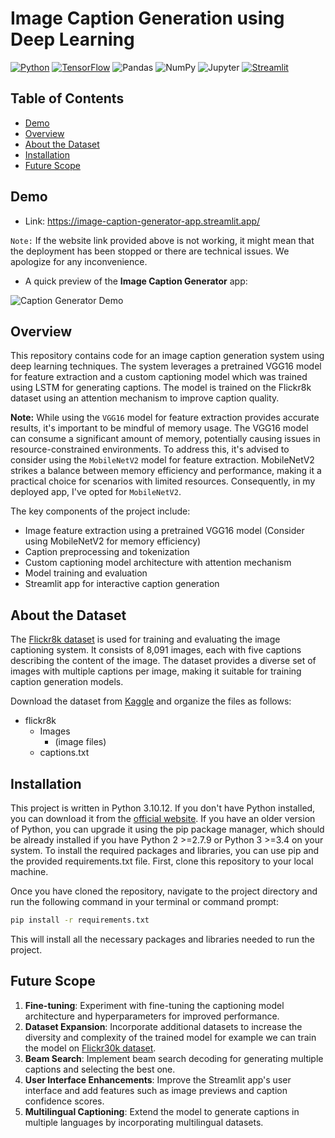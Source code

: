 # Image Caption Generation using Deep Learning

[![Python](https://img.shields.io/badge/-Python-3776AB?logo=python&logoColor=white)](https://www.python.org/)
[![TensorFlow](https://img.shields.io/badge/-TensorFlow-FF6F00?logo=tensorflow&logoColor=white)](https://www.tensorflow.org/)
![Pandas](https://img.shields.io/badge/-Pandas-150458?logo=pandas&logoColor=white)
![NumPy](https://img.shields.io/badge/-NumPy-013243?logo=numpy&logoColor=white)
![Jupyter](https://img.shields.io/badge/-Jupyter-F37626?logo=jupyter&logoColor=white)
[![Streamlit](https://img.shields.io/badge/-Streamlit-FF4B4B)](https://www.streamlit.io/)

## Table of Contents

- [Demo](#demo)
- [Overview](#overview)
- [About the Dataset](#about-the-dataset)
- [Installation](#installation)
- [Future Scope](#future-scope)

## Demo

- Link: https://image-caption-generator-app.streamlit.app/

`Note:` If the website link provided above is not working, it might mean that the deployment has been stopped or there are technical issues. We apologize for any inconvenience.

- A quick preview of the **Image Caption Generator** app:

![Caption Generator Demo](resource/demo.gif)

## Overview

This repository contains code for an image caption generation system using deep learning techniques. The system leverages a pretrained VGG16 model for feature extraction and a custom captioning model which was trained using LSTM for generating captions. The model is trained on the Flickr8k dataset using an attention mechanism to improve caption quality.

**Note:** While using the `VGG16` model for feature extraction provides accurate results, it's important to be mindful of memory usage. The VGG16 model can consume a significant amount of memory, potentially causing issues in resource-constrained environments. To address this, it's advised to consider using the `MobileNetV2` model for feature extraction. MobileNetV2 strikes a balance between memory efficiency and performance, making it a practical choice for scenarios with limited resources. Consequently, in my deployed app, I've opted for `MobileNetV2`.

The key components of the project include:

- Image feature extraction using a pretrained VGG16 model (Consider using MobileNetV2 for memory efficiency)
- Caption preprocessing and tokenization
- Custom captioning model architecture with attention mechanism
- Model training and evaluation
- Streamlit app for interactive caption generation

## About the Dataset

The [Flickr8k dataset](https://www.kaggle.com/adityajn105/flickr8k) is used for training and evaluating the image captioning system. It consists of 8,091 images, each with five captions describing the content of the image. The dataset provides a diverse set of images with multiple captions per image, making it suitable for training caption generation models.

Download the dataset from [Kaggle](https://www.kaggle.com/adityajn105/flickr8k) and organize the files as follows:

- flickr8k
  - Images
    - (image files)
  - captions.txt

## Installation

This project is written in Python 3.10.12. If you don't have Python installed, you can download it from the [official website](https://www.python.org/downloads/). If you have an older version of Python, you can upgrade it using the pip package manager, which should be already installed if you have Python 2 >=2.7.9 or Python 3 >=3.4 on your system.
To install the required packages and libraries, you can use pip and the provided requirements.txt file. First, clone this repository to your local machine.


Once you have cloned the repository, navigate to the project directory and run the following command in your terminal or command prompt:
```bash
pip install -r requirements.txt
```
This will install all the necessary packages and libraries needed to run the project.


## Future Scope

1. **Fine-tuning**: Experiment with fine-tuning the captioning model architecture and hyperparameters for improved performance.
2. **Dataset Expansion**: Incorporate additional datasets to increase the diversity and complexity of the trained model for example we can train the model on [Flickr30k dataset](https://www.kaggle.com/datasets/hsankesara/flickr-image-dataset).
3. **Beam Search**: Implement beam search decoding for generating multiple captions and selecting the best one.
4. **User Interface Enhancements**: Improve the Streamlit app's user interface and add features such as image previews and caption confidence scores.
5. **Multilingual Captioning**: Extend the model to generate captions in multiple languages by incorporating multilingual datasets.
